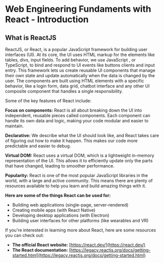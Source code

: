 # Web Engineering Fundaments with React - Introduction

## What is ReactJS

ReactJS, or React, is a popular JavaScript framework for building user interfaces (UI). At its core, the UI uses HTML markup for the elements like tables, divs, input fields. To add behavior, we use JavaScript , or TypeScript, to bind and respond to UI events like buttons clients and input entry. This framework lets us create reusable UI components that manage their own state and update automatically when the data is changed by the user. The components are built using HTML elements with a specific behavior, like a login form, data grid, chatbot interface and any other UI composite component that handles a single responsibility.

Some of the key features of React include:

**Focus on components:** React is all about breaking down the UI into independent, reusable pieces called components. Each component can handle its own data and logic, making your code modular and easier to maintain.

**Declarative:** We describe what the UI should look like, and React takes care of figuring out how to make it happen. This makes our code more predictable and easier to debug.

**Virtual DOM:** React uses a virtual DOM, which is a lightweight in-memory representation of the UI. This allows it to efficiently update only the parts that have changed, leading to smoother performance.

**Popularity:** React is one of the most popular JavaScript libraries in the world, with a large and active community. This means there are plenty of resources available to help you learn and build amazing things with it.

**Here are some of the things React can be used for:**

- Building web applications (single-page, server-rendered)
- Creating mobile apps (with React Native)
- Developing desktop applications (with Electron)
- Building user interfaces for other platforms (like wearables and VR)

If you're interested in learning more about React, here are some resources you can check out:

- **The official React website:** [https://react.dev/](https://react.dev/)
- **The React documentation:** [https://legacy.reactjs.org/docs/getting-started.html](https://legacy.reactjs.org/docs/getting-started.html)
